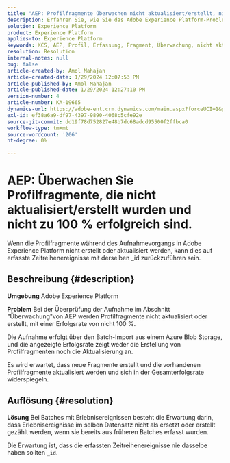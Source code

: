 ```yaml
---
title: "AEP: Profilfragmente überwachen nicht aktualisiert/erstellt, nicht 100 % Erfolg"
description: Erfahren Sie, wie Sie das Adobe Experience Platform-Problem beheben, bei dem Profilfragmente während der Erfassung nicht aktualisiert/erstellt werden.
solution: Experience Platform
product: Experience Platform
applies-to: Experience Platform
keywords: KCS, AEP, Profil, Erfassung, Fragment, Überwachung, nicht aktualisiert, nicht erstellt, Erfolgsrate nicht 100 %, Adobe Experience Platform
resolution: Resolution
internal-notes: null
bug: false
article-created-by: Amol Mahajan
article-created-date: 1/29/2024 12:07:53 PM
article-published-by: Amol Mahajan
article-published-date: 1/29/2024 12:27:10 PM
version-number: 4
article-number: KA-19665
dynamics-url: https://adobe-ent.crm.dynamics.com/main.aspx?forceUCI=1&pagetype=entityrecord&etn=knowledgearticle&id=61923f04-9fbe-ee11-9079-6045bd0061cb
exl-id: ef38a6a9-df97-4397-9890-4068c5cfe92e
source-git-commit: dd19f78d752827e48b7dc68adcd95500f2ffbca0
workflow-type: tm+mt
source-wordcount: '206'
ht-degree: 0%

---
```


# AEP: Überwachen Sie Profilfragmente, die nicht aktualisiert/erstellt wurden und nicht zu 100 % erfolgreich sind.


Wenn die Profilfragmente während des Aufnahmevorgangs in Adobe Experience Platform nicht erstellt oder aktualisiert werden, kann dies auf erfasste Zeitreihenereignisse mit derselben _id zurückzuführen sein.

## Beschreibung {#description}


<b>Umgebung</b>
Adobe Experience Platform

<b>Problem</b>
Bei der Überprüfung der Aufnahme im Abschnitt &quot;Überwachung&quot;von AEP werden Profilfragmente nicht aktualisiert oder erstellt, mit einer Erfolgsrate von nicht 100 %.

Die Aufnahme erfolgt über den Batch-Import aus einem Azure Blob Storage, und die angezeigte Erfolgsrate zeigt weder die Erstellung von Profilfragmenten noch die Aktualisierung an.

Es wird erwartet, dass neue Fragmente erstellt und die vorhandenen Profilfragmente aktualisiert werden und sich in der Gesamterfolgsrate widerspiegeln.


## Auflösung {#resolution}


<b>Lösung</b>
Bei Batches mit Erlebnisereignissen besteht die Erwartung darin, dass Erlebnisereignisse im selben Datensatz nicht als ersetzt oder erstellt gezählt werden, wenn sie bereits aus früheren Batches erfasst wurden.

Die Erwartung ist, dass die erfassten Zeitreihenereignisse nie dasselbe haben sollten `_id`.
